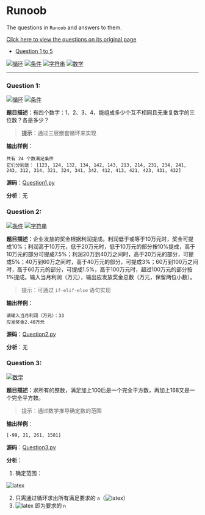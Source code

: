 # Runoob
The questions in `Runoob` and answers to them.

[Click here to view the questions on its original page](https://www.runoob.com/python/python-100-examples.html)

+ [Question 1 to 5](#question-1) 

[![`循环`](https://img.shields.io/badge/-%E5%BE%AA%E7%8E%AF-brightgreen)](https://www.runoob.com/python3/python3-loop.html)
[![`条件`](https://img.shields.io/badge/-%E6%9D%A1%E4%BB%B6-yellow)](https://www.runoob.com/python3/python3-conditional-statements.html)
[![`字符串`](https://img.shields.io/badge/-%E5%AD%97%E7%AC%A6%E4%B8%B2-red)](https://www.runoob.com/python3/python3-string.html)
[![`数学`](https://img.shields.io/badge/-%E6%95%B0%E5%AD%A6-blue)](123)

------

### Question 1:

[![`循环`](https://img.shields.io/badge/-%E5%BE%AA%E7%8E%AF-brightgreen)](https://www.runoob.com/python3/python3-loop.html)
[![`条件`](https://img.shields.io/badge/-%E6%9D%A1%E4%BB%B6-yellow)](https://www.runoob.com/python3/python3-conditional-statements.html)

**题目描述**：有四个数字：1、2、3、4，能组成多少个互不相同且无重复数字的三位数？各是多少？

> **提示**：通过三层嵌套循环来实现

**输出样例**：

```
共有 24 个数满足条件
它们分别是： [123, 124, 132, 134, 142, 143, 213, 214, 231, 234, 241, 243, 312, 314, 321, 324, 341, 342, 412, 413, 421, 423, 431, 432]
```

**源码**：[Question1.py](https://github.com/asmld/Python/blob/master/Runoob/Question1.py)

**分析**：无

### Question 2:

[![`条件`](https://img.shields.io/badge/-%E6%9D%A1%E4%BB%B6-yellow)](https://www.runoob.com/python3/python3-conditional-statements.html)
[![`字符串`](https://img.shields.io/badge/-%E5%AD%97%E7%AC%A6%E4%B8%B2-red)](https://www.runoob.com/python3/python3-string.html)

**题目描述**：企业发放的奖金根据利润提成。利润低于或等于10万元时，奖金可提成10%；利润高于10万元，低于20万元时，低于10万元的部分按10%提成，高于10万元的部分可提成7.5%；利润20万到40万之间时，高于20万元的部分，可提成5%；40万到60万之间时，高于40万元的部分，可提成3%；60万到100万之间时，高于60万元的部分，可提成1.5%，高于100万元时，超过100万元的部分按1%提成。输入当月利润（万元），输出应发放奖金总数（万元，保留两位小数）。

> 提示：可通过 `if-elif-else` 语句实现

**输出样例**：

```
请输入当月利润（万元）：33
应发奖金2.40万元
```

**源码**：[Question2.py](https://github.com/asmld/Python/blob/master/Runoob/Question2.py)

**分析**：无

### Question 3:

[![`数学`](https://img.shields.io/badge/-%E6%95%B0%E5%AD%A6-blue)](123)

**题目描述**：求所有的整数，满足加上100后是一个完全平方数，再加上168又是一个完全平方数。

> 提示：通过数学推导确定数的范围

**输出样例**：

```
[-99, 21, 261, 1581]
```

**源码**：[Question3.py](https://github.com/asmld/Python/blob/master/Runoob/Question3.py)

**分析**：

1. 确定范围：

![latex](https://latex.codecogs.com/svg.image?\begin{equation*}\begin{aligned}&n&plus;100=a^2,n&plus;268=b^2\,\Rightarrow\,&space;b^2-a^2=168\\&b>a\,\Rightarrow&space;\,b\geq&space;a&plus;1\\\,\Rightarrow&space;\,&168=b^2-a^2\geq(a&plus;1)^2-a^2=2a&plus;1\\\,\Rightarrow&space;\,&a<84\end{aligned}\end{equation*})

2. 只需通过循环求出所有满足要求的 `a`（![latex](https://latex.codecogs.com/svg.image?\inline&space;\sqrt{a^2&plus;168}\in&space;\mathbb{Z})） 
3. ![latex](https://latex.codecogs.com/svg.image?\inline&space;a^2-100) 即为要求的 `n`


